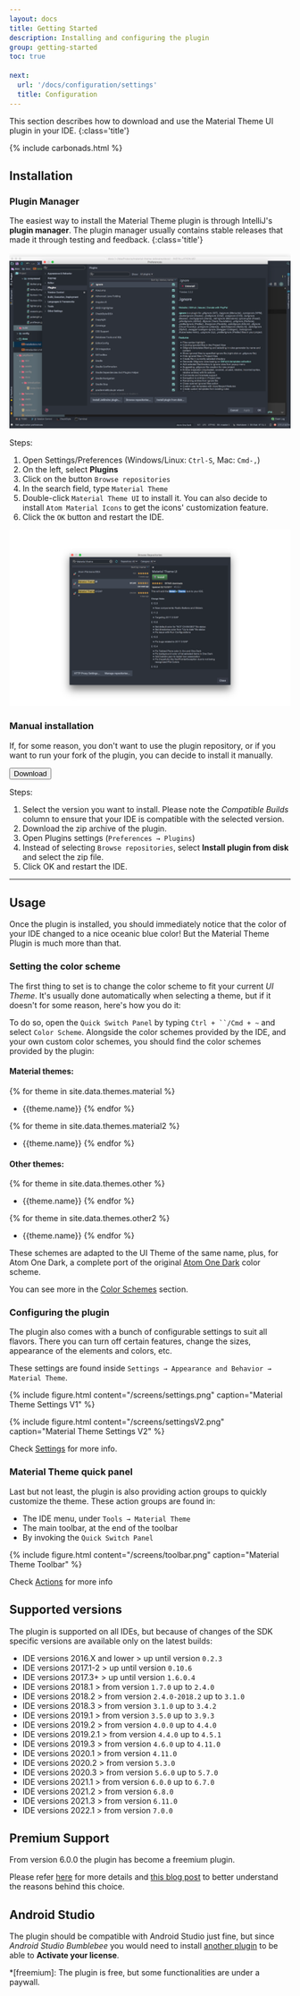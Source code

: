 ```yaml
---
layout: docs
title: Getting Started
description: Installing and configuring the plugin
group: getting-started
toc: true

next:
  url: '/docs/configuration/settings'
  title: Configuration
---
```


This section describes how to download and use the Material Theme UI plugin in your IDE.
{:class='title'}

{% include carbonads.html %}

## Installation

### Plugin Manager

The easiest way to install the Material Theme plugin is through IntelliJ's **plugin manager**.
The plugin manager usually contains stable releases that made it through testing and feedback.
{:class='title'}

<img src="/img/screens/plugins.png" alt="Plugins">

Steps:
1. Open Settings/Preferences (Windows/Linux: `Ctrl-S`, Mac: `Cmd-,`)
2. On the left, select **Plugins**
3. Click on the button `Browse repositories`
4. In the search field, type `Material Theme`
5. Double-click `Material Theme UI` to install it. You can also decide to install `Atom Material Icons` to get the icons' customization feature.
6. Click the `OK` button and restart the IDE.

<img src="/img/screens/listplugin.png" alt="Plugins List">

### Manual installation

If, for some reason, you don't want to use the plugin repository, or if you want to run your fork of the plugin, you can
decide to install it manually.

<a href="https://plugins.jetbrains.com/plugin/8006-material-theme-ui">
  <button class="btn">Download <icon class="fa fa-download"></icon></button>
</a>

Steps:
1. Select the version you want to install. Please note the _Compatible Builds_ column to ensure that your IDE is compatible with the selected version.
2. Download the zip archive of the plugin.
3. Open Plugins settings (`Preferences → Plugins`)
4. Instead of selecting `Browse repositories`, select **Install plugin from disk** and select the zip file.
5. Click OK and restart the IDE.

----

## Usage

Once the plugin is installed, you should immediately notice that the color of your IDE changed to a nice oceanic blue
color!
But the Material Theme Plugin is much more than that.

### Setting the color scheme

The first thing to set is to change the color scheme to fit your current _UI Theme_. It's usually done automatically
when selecting a theme, but if it doesn't for some reason, here's how you do it:

To do so, open the `Quick Switch Panel` by typing `Ctrl + ``/Cmd + ~` and select `Color Scheme`.
Alongside the color schemes provided by the IDE, and your own custom color schemes, you should find the color schemes provided by the
plugin:

#### Material themes:

{% for theme in site.data.themes.material %}
- {{theme.name}}
{% endfor %}

{% for theme in site.data.themes.material2 %}
- {{theme.name}}
{% endfor %}

#### Other themes:

{% for theme in site.data.themes.other %}
- {{theme.name}}
{% endfor %}

{% for theme in site.data.themes.other2 %}
- {{theme.name}}
{% endfor %}

These schemes are adapted to the UI Theme of the same name, plus, for Atom One Dark, a complete port of the original
[Atom One Dark](https://github.com/atom/one-dark-syntax) color scheme.

You can see more in the [Color Schemes](/docs/configuration/color-schemes) section.

### Configuring the plugin

The plugin also comes with a bunch of configurable settings to suit all flavors. 
There you can turn off certain features, change the sizes, appearance of the elements and colors, etc.

These settings are found inside `Settings → Appearance and Behavior → Material Theme`.

{% include figure.html content="/screens/settings.png" caption="Material Theme Settings V1" %}

{% include figure.html content="/screens/settingsV2.png" caption="Material Theme Settings V2" %}


Check [Settings](/docs/configuration/settings) for more info.

### Material Theme quick panel

Last but not least, the plugin is also providing action groups to quickly customize the theme.
These action groups are found in:
- The IDE menu, under `Tools → Material Theme`
- The main toolbar, at the end of the toolbar
- By invoking the `Quick Switch Panel`

{% include figure.html content="/screens/toolbar.png" caption="Material Theme Toolbar" %}

Check [Actions](/docs/configuration/quick-actions-panel) for more info

## Supported versions

The plugin is supported on all IDEs, but because of changes of the SDK specific versions are available only on the latest builds:

- IDE versions 2016.X and lower > up until version `0.2.3`
- IDE versions 2017.1-2 > up until version `0.10.6`
- IDE versions 2017.3+ > up until version `1.6.0.4`
- IDE versions 2018.1 > from version `1.7.0` up to `2.4.0`
- IDE versions 2018.2 > from version `2.4.0-2018.2` up to `3.1.0`
- IDE versions 2018.3 > from version `3.1.0` up to `3.4.2`
- IDE versions 2019.1 > from version `3.5.0` up to `3.9.3`
- IDE versions 2019.2 > from version `4.0.0` up to `4.4.0`
- IDE versions 2019.2.1 > from version `4.4.0` up to `4.5.1`
- IDE versions 2019.3 > from version `4.6.0` up to `4.11.0`
- IDE versions 2020.1 > from version `4.11.0`
- IDE versions 2020.2 > from version `5.3.0`
- IDE versions 2020.3 > from version `5.6.0` up to `5.7.0`
- IDE versions 2021.1 > from version `6.0.0` up to `6.7.0`
- IDE versions 2021.2 > from version `6.8.0`
- IDE versions 2021.3 > from version `6.11.0`
- IDE versions 2022.1 > from version `7.0.0`

## Premium Support

From version 6.0.0 the plugin has become a freemium plugin.

Please refer [here](/docs/pricing) for more details and [this blog post](/docs/about-subscription-model) to better understand the reasons behind this choice.


## Android Studio

The plugin should be compatible with Android Studio just fine,
but since _Android Studio Bumblebee_ you would need to 
install [another plugin](https://plugins.jetbrains.com/plugin/13407-jetbrains-marketplace-licensing-support) to be able to **Activate your license**.



*[freemium]: The plugin is free, but some functionalities are under a paywall.
